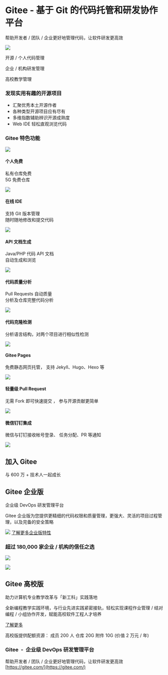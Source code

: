 # Gitee - 基于 Git 的代码托管和研发协作平台
帮助开发者 / 团队 / 企业更好地管理代码，让软件研发更高效

![](https://assets.gitee.com/assets/homepage/202006/header_hero@2xclip-66d985305777fea7135ae8f4c43253c4.png)

开源 / 个人代码管理

企业 / 机构研发管理

高校教学管理

### 发现实用有趣的开源项目

-   汇聚优秀本土开源作者
-   各种类型开源项目应有尽有
-   多维指数辅助辨识开源成熟度
-   Web IDE 轻松直观浏览代码

### Gitee 特色功能

![](https://assets.gitee.com/assets/homepage/202006/feature_01-c0cb27321f834fc54a24420c35679e8a.png)

#### 个人免费

私有仓库免费  
5G 免费仓库

![](https://assets.gitee.com/assets/homepage/202006/feature_02-652f272d25b7a5821105cd3962591f0f.png)

#### 在线 IDE

支持 Git 版本管理  
随时随地修改和提交代码

![](https://assets.gitee.com/assets/homepage/202006/feature_03-f8e692ae91b8f5662122fc58f78d934d.png)

#### API 文档生成

Java/PHP 代码 API 文档  
自动生成和浏览

![](https://assets.gitee.com/assets/homepage/202006/feature_04-cf466ed1fd8160d2cf3d16f69c6b9a9b.png)

#### 代码质量分析

Pull Requests 自动质量  
分析及仓库完整代码分析

![](https://assets.gitee.com/assets/homepage/202006/feature_05-e39d8102876f505f3305a1a98cf0e8ac.png)

#### 代码克隆检测

分析语言结构，对两个项目进行相似性检测

![](https://assets.gitee.com/assets/homepage/202006/feature_06-29adeca0d23af4f800060fe6aa870e14.png)

#### Gitee Pages

免费静态网页托管， 支持 Jekyll、Hugo、Hexo 等

![](https://assets.gitee.com/assets/homepage/202006/feature_07-f1158b904ec93070bbab6d7a476f12d3.png)

#### 轻量级 Pull Request

无需 Fork 即可快速提交 ， 参与开源贡献更简单

![](https://assets.gitee.com/assets/homepage/202006/feature_08-07bc4f150e9fbc3b607087731f94def7.png)

#### 微信钉钉集成

微信与钉钉接收帐号登录、 任务分配、PR 等通知

![](https://assets.gitee.com/assets/homepage/202006/illus_04-83383fd6454ccbbae26bb7e9f59a5f12.png)

## 加入 Gitee

与 600 万 + 技术人一起成长

## Gitee 企业版

企业级 DevOps 研发管理平台

Gitee 企业版为您提供更精细的代码权限和质量管理，更强大、灵活的项目过程管理，以及完备的安全策略

![](https://gitee.com/assets/homepage/202006/illus_05.png)
 [了解更多企业版特性](https://gitee.com/enterprises)

### 超过 180,000 家企业 / 机构的信任之选

![](https://assets.gitee.com/assets/homepage/202006/illus_06-c9654c83409710864066b12eefc7b565.png)

![](https://assets.gitee.com/assets/homepage/202006/illus_07-b6968cd55b2aee182747265c6362e85e.png)

## Gitee 高校版

助力计算机专业教学改革与「新工科」实践落地

全新编程教学实践环境，与行业先进实践紧密接轨，轻松实现课程作业管理 / 结对编程 / 小组协作开发，赋能高校软件工程人才培养

[了解更多](https://gitee.com/education?from=homepage)

高校版提供配额资源： 成员 200 人 仓库 20G 附件 10G (价值 2 万元 / 年)

### Gitee  -  企业级 DevOps 研发管理平台

帮助开发者 / 团队 / 企业更好地管理代码，让软件研发更高效 
 [https://gitee.com/](https://gitee.com/)
